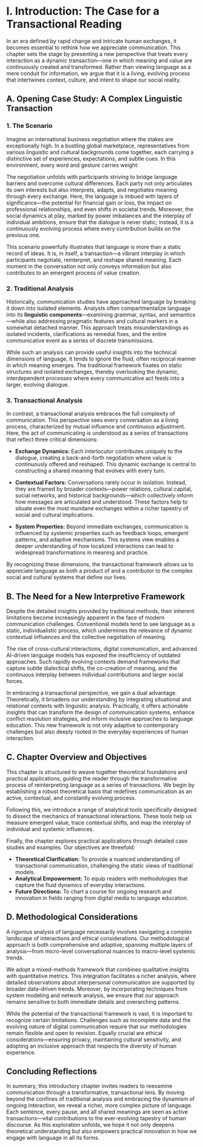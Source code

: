 # I. Introduction: The Case for a Transactional Reading

In an era defined by rapid change and intricate human exchanges, it becomes essential to rethink how we appreciate communication. This chapter sets the stage by presenting a new perspective that treats every interaction as a dynamic transaction—one in which meaning and value are continuously created and transformed. Rather than viewing language as a mere conduit for information, we argue that it is a living, evolving process that intertwines context, culture, and intent to shape our social reality.

## A. Opening Case Study: A Complex Linguistic Transaction

### 1. The Scenario

Imagine an international business negotiation where the stakes are exceptionally high. In a bustling global marketplace, representatives from various linguistic and cultural backgrounds come together, each carrying a distinctive set of experiences, expectations, and subtle cues. In this environment, every word and gesture carries weight:

The negotiation unfolds with participants striving to bridge language barriers and overcome cultural differences. Each party not only articulates its own interests but also interprets, adapts, and negotiates meaning through every exchange. Here, the language is imbued with layers of significance—the potential for financial gain or loss, the impact on professional relationships, and even shifts in societal trends. Moreover, the social dynamics at play, marked by power imbalances and the interplay of individual ambitions, ensure that the dialogue is never static; instead, it is a continuously evolving process where every contribution builds on the previous one.

This scenario powerfully illustrates that language is more than a static record of ideas. It is, in itself, a transaction—a vibrant interplay in which participants negotiate, reinterpret, and reshape shared meaning. Each moment in the conversation not only conveys information but also contributes to an emergent process of value creation.

### 2. Traditional Analysis

Historically, communication studies have approached language by breaking it down into isolated elements. Analysts often compartmentalize language into its **linguistic components**—examining grammar, syntax, and semantics—while also addressing pragmatic features and cultural markers in a somewhat detached manner. This approach treats misunderstandings as isolated incidents, clarifications as remedial fixes, and the entire communicative event as a series of discrete transmissions.

While such an analysis can provide useful insights into the technical dimensions of language, it tends to ignore the fluid, often reciprocal manner in which meaning emerges. The traditional framework fixates on static structures and isolated exchanges, thereby overlooking the dynamic, interdependent processes where every communicative act feeds into a larger, evolving dialogue.

### 3. Transactional Analysis

In contrast, a transactional analysis embraces the full complexity of communication. This perspective sees every conversation as a living process, characterized by mutual influence and continuous adjustment. Here, the act of communicating is understood as a series of transactions that reflect three critical dimensions:

- **Exchange Dynamics:** Each interlocutor contributes uniquely to the dialogue, creating a back-and-forth negotiation where value is continuously offered and reshaped. This dynamic exchange is central to constructing a shared meaning that evolves with every turn.
  
- **Contextual Factors:** Conversations rarely occur in isolation. Instead, they are framed by broader contexts—power relations, cultural capital, social networks, and historical backgrounds—which collectively inform how messages are articulated and understood. These factors help to situate even the most mundane exchanges within a richer tapestry of social and cultural implications.
  
- **System Properties:** Beyond immediate exchanges, communication is influenced by systemic properties such as feedback loops, emergent patterns, and adaptive mechanisms. This systems view enables a deeper understanding of how localized interactions can lead to widespread transformations in meaning and practice.

By recognizing these dimensions, the transactional framework allows us to appreciate language as both a product of and a contributor to the complex social and cultural systems that define our lives.

## B. The Need for a New Interpretive Framework

Despite the detailed insights provided by traditional methods, their inherent limitations become increasingly apparent in the face of modern communication challenges. Conventional models tend to see language as a static, individualistic process, which undermines the relevance of dynamic contextual influences and the collective negotiation of meaning.

The rise of cross-cultural interactions, digital communication, and advanced AI-driven language models has exposed the insufficiency of outdated approaches. Such rapidly evolving contexts demand frameworks that capture subtle dialectical shifts, the co-creation of meaning, and the continuous interplay between individual contributions and larger social forces.

In embracing a transactional perspective, we gain a dual advantage. Theoretically, it broadens our understanding by integrating situational and relational contexts with linguistic analysis. Practically, it offers actionable insights that can transform the design of communication systems, enhance conflict resolution strategies, and inform inclusive approaches to language education. This new framework is not only adaptive to contemporary challenges but also deeply rooted in the everyday experiences of human interaction.

## C. Chapter Overview and Objectives

This chapter is structured to weave together theoretical foundations and practical applications, guiding the reader through the transformative process of reinterpreting language as a series of transactions. We begin by establishing a robust theoretical basis that redefines communication as an active, contextual, and constantly evolving process.

Following this, we introduce a range of analytical tools specifically designed to dissect the mechanics of transactional interactions. These tools help us measure emergent value, trace contextual shifts, and map the interplay of individual and systemic influences.

Finally, the chapter explores practical applications through detailed case studies and examples. Our objectives are threefold:
- **Theoretical Clarification:** To provide a nuanced understanding of transactional communication, challenging the static views of traditional models.
- **Analytical Empowerment:** To equip readers with methodologies that capture the fluid dynamics of everyday interactions.
- **Future Directions:** To chart a course for ongoing research and innovation in fields ranging from digital media to language education.

## D. Methodological Considerations

A rigorous analysis of language necessarily involves navigating a complex landscape of interactions and ethical considerations. Our methodological approach is both comprehensive and adaptive, spanning multiple layers of analysis—from micro-level conversational nuances to macro-level systemic trends.

We adopt a mixed-methods framework that combines qualitative insights with quantitative metrics. This integration facilitates a richer analysis, where detailed observations about interpersonal communication are supported by broader data-driven trends. Moreover, by incorporating techniques from system modeling and network analysis, we ensure that our approach remains sensitive to both immediate details and overarching patterns.

While the potential of the transactional framework is vast, it is important to recognize certain limitations. Challenges such as incomplete data and the evolving nature of digital communication require that our methodologies remain flexible and open to revision. Equally crucial are ethical considerations—ensuring privacy, maintaining cultural sensitivity, and adopting an inclusive approach that respects the diversity of human experience.

## Concluding Reflections

In summary, this introductory chapter invites readers to reexamine communication through a transformative, transactional lens. By moving beyond the confines of traditional analysis and embracing the dynamism of ongoing interaction, we reveal a richer, more complex picture of language. Each sentence, every pause, and all shared meanings are seen as active transactions—vital contributions to the ever-evolving tapestry of human discourse. As this exploration unfolds, we hope it not only deepens theoretical understanding but also empowers practical innovation in how we engage with language in all its forms.